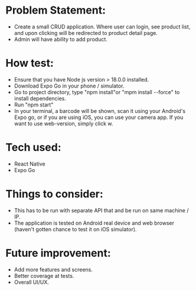 # Problem Statement:
- Create a small CRUD application. Where user can login, see product list, and upon clicking will be redirected to product detail page.
- Admin will have ability to add product.


# How test: 
- Ensure that you have Node js version > 18.0.0 installed.
- Download Expo Go in your phone / simulator. 
- Go to project directory, type "npm install"or "mpm install --force" to install dependencies.
- Run "npm start"
- In your terminal, a barcode will be shown, scan it using your Android's Expo go, or if you are using iOS, you can use your camera app. If you want to use web-version, simply click w. 


# Tech used:
- React Native
- Expo Go


# Things to consider:
- This has to be run with separate API that and be run on same machine / IP.
- The application is tested on Android real device and web browser (haven't gotten chance to test it on iOS simulator). 


# Future improvement:
- Add more features and screens.
- Better coverage at tests.
- Overall UI/UX.


